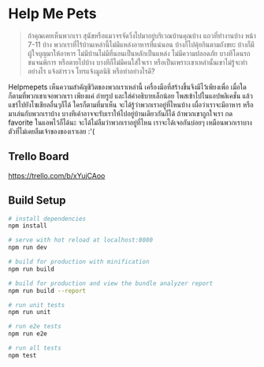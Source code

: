 # Help Me Pets 

> ถ้าคุณเคยเห็นพวกเรา สุนัขหรือแมวจรจัดวิ่งไปมาอยู่บริเวณบ้านคุณบ้าง แถวที่ทำงานบ้าง หน้า 7-11 บ้าง พวกเราที่ไร้บ้านเหล่านี้ไม่มีแหล่งอาหารที่แน่นอน บ้างก็ไปคุ้ยกินตามถังขยะ บ้างก็มีผู้ใจบุญมาให้อาหาร ไม่มีบ้านไม่มีที่นอนเป็นหลักเป็นแหล่ง ไม่มีความปลอดภัย บางทีโดนรถชนจนพิการ หรือตายไปบ้าง บางทีก็ไม่มีคนใส่ใจเรา หรือเป็นเพราะเขาเหล่านั้นเขาไม่รู้จะทำอย่างไร แจ้งตำรวจ โทรแจ้งมูลนิธิ หรือทำอย่างไรดี?

Helpmepets เห็นความสำคัญชีวิตของพวกเราเหล่านี้ เครื่องมือที่สร้างขึ้นจึงมีไว้เพียงเพื่อ เมื่อใดก็ตามที่พวกเขาเจอพวกเรา เพียงแค่ ถ่ายรูป และใส่คำอธิบายเล็กน้อย โพสเข้าไปในแอปพลิเคชั่น แล้วแชร์ไปยังโซเชียลอื่นๆก็ได้ ใครก็ตามที่มาเห็น จะได้รู้ว่าพวกเราอยู่ที่ไหนบ้าง เผื่อว่าเราจะมีอาหาร หรือมาเล่นกับพวกเราบ้าง บางทีเค้าอาจจะรับเราให้ไปอยู่บ้านเดียวกันก็ได้ ถ้าพวกเขาถูกใจเรา กด favorite ในแอพไว้ก็ได้นะ จะได้ไม่ลืมว่าพวกเราอยู่ที่ไหน เราจะได้เจอกันบ่อยๆ เหมือนพวกเราบางตัวที่ไม่เคยลืมเจ้าของของเราเลย :'(
## Trello Board

  https://trello.com/b/xYujCAoo

## Build Setup

``` bash
# install dependencies
npm install

# serve with hot reload at localhost:8080
npm run dev

# build for production with minification
npm run build

# build for production and view the bundle analyzer report
npm run build --report

# run unit tests
npm run unit

# run e2e tests
npm run e2e

# run all tests
npm test
```

